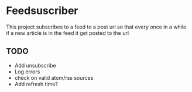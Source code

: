 # Feedsuscriber

This project subscribes to a feed to a post url so that every once in a while if a new
article is in the feed it get posted to the url

## TODO

* Add unsubscribe
* Log errors
* check on valid atom/rss sources
* Add refresh time?


